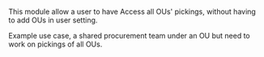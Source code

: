 This module allow a user to have Access all OUs' pickings, without
having to add OUs in user setting.

Example use case, a shared procurement team under an OU but need to work
on pickings of all OUs.
